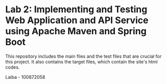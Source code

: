 # Lab 2: Implementing and Testing Web Application and API Service using Apache Maven and Spring Boot
This repository includes the main files and the test files that are crucial for this project. It also contains the target files, which contain the site's html codes.

Laiba - 100872058
